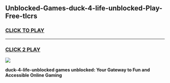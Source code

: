 
## Unblocked-Games-duck-4-life-unblocked-Play-Free-tlcrs
<h3>
<a href="https://premium76.site?title=duck-4-life-unblocked&ref=20M">CLICK TO PLAY</a></h3>
<hr>

<h3>
<a href="https://premium76.site?title=duck-4-life-unblocked&ref=20M">CLICK 2 PLAY</a>
  
</h3>

<a href="https://premium76.site?title=duck-4-life-unblocked&ref=19M"><img src="https://clearcache.store/games.png"></a>


**duck-4-life-unblocked games unblocked: Your Gateway to Fun and Accessible Online Gaming**
